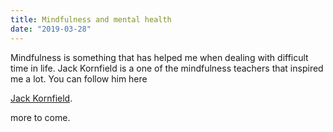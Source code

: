 ```yaml
---
title: Mindfulness and mental health
date: "2019-03-28"
---
```


Mindfulness is something that has helped me when dealing with difficult time in life. 
Jack Kornfield is a one of the mindfulness teachers that inspired me a lot. You can follow him here

[Jack Kornfield](http://www.twitter.com/jackkornfield). 

more to come.

